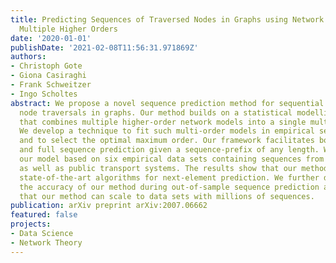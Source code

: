 ```yaml
---
title: Predicting Sequences of Traversed Nodes in Graphs using Network Models with
  Multiple Higher Orders
date: '2020-01-01'
publishDate: '2021-02-08T11:56:31.971869Z'
authors:
- Christoph Gote
- Giona Casiraghi
- Frank Schweitzer
- Ingo Scholtes
abstract: We propose a novel sequence prediction method for sequential data capturing
  node traversals in graphs. Our method builds on a statistical modelling framework
  that combines multiple higher-order network models into a single multi-order model.
  We develop a technique to fit such multi-order models in empirical sequential data
  and to select the optimal maximum order. Our framework facilitates both next-element
  and full sequence prediction given a sequence-prefix of any length. We evaluate
  our model based on six empirical data sets containing sequences from website navigation
  as well as public transport systems. The results show that our method out-performs
  state-of-the-art algorithms for next-element prediction. We further demonstrate
  the accuracy of our method during out-of-sample sequence prediction and validate
  that our method can scale to data sets with millions of sequences.
publication: arXiv preprint arXiv:2007.06662
featured: false
projects:
- Data Science
- Network Theory
---
```

